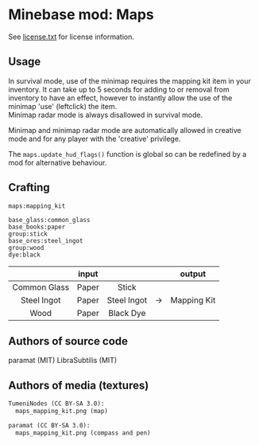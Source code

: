 Minebase mod: Maps
==================
See [license.txt](./license.txt) for license information.

Usage
-----
In survival mode, use of the minimap requires the mapping kit item in your
inventory. It can take up to 5 seconds for adding to or removal from inventory
to have an effect, however to instantly allow the use of the minimap 'use'
(leftclick) the item.  
Minimap radar mode is always disallowed in survival mode.

Minimap and minimap radar mode are automatically allowed in creative mode and
for any player with the 'creative' privilege.

The `maps.update_hud_flags()` function is global so can be redefined by a mod for
alternative behaviour.

Crafting
--------
`maps:mapping_kit`  

`base_glass:common_glass`  
`base_books:paper`  
`group:stick`  
`base_ores:steel_ingot`  
`group:wood`  
`dye:black`

| 			| input	|		|	| output
|:---------------------:|:-----:|:-------------:|:-----:|:-----:
| Common Glass		| Paper	| Stick		|	| 	
| Steel Ingot		| Paper	| Steel Ingot	| &rarr;| Mapping Kit
| Wood			| Paper | Black Dye	| 	|


Authors of source code
----------------------
paramat (MIT)
LibraSubtilis (MIT)

Authors of media (textures)
---------------------------
```txt
TumeniNodes (CC BY-SA 3.0):
  maps_mapping_kit.png (map)

paramat (CC BY-SA 3.0):
  maps_mapping_kit.png (compass and pen)
```

